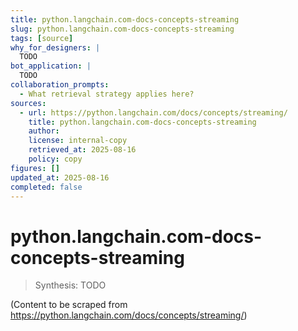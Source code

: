 ```yaml
---
title: python.langchain.com-docs-concepts-streaming
slug: python.langchain.com-docs-concepts-streaming
tags: [source]
why_for_designers: |
  TODO
bot_application: |
  TODO
collaboration_prompts:
  - What retrieval strategy applies here?
sources:
  - url: https://python.langchain.com/docs/concepts/streaming/
    title: python.langchain.com-docs-concepts-streaming
    author: 
    license: internal-copy
    retrieved_at: 2025-08-16
    policy: copy
figures: []
updated_at: 2025-08-16
completed: false
---
```


# python.langchain.com-docs-concepts-streaming

> Synthesis: TODO

(Content to be scraped from https://python.langchain.com/docs/concepts/streaming/)
